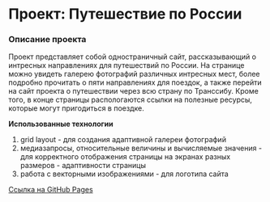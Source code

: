 # Проект: Путешествие по России

### Описание проекта
Проект представляет собой одностраничный сайт, рассказывающий о интресных направлениях для путешествий по России. На странице можно увидеть галерею фотографий различных интресных мест, более подробно прочитать о пяти направлениях для поездок, а также перейти на сайт проекта о путешествии через всю страну по Транссибу. Кроме того, в конце страницы распологаются ссылки на полезные ресурсы, которые могут пригодиться в поездке.

**Использованные технологии**
1. grid layout - для создания адаптивной галереи фотографий
2. медиазапросы, относительные величины и вычисляемые значения - для корректного отображения страницы на экранах разных размеров - адаптивности страницы
3. работа с векторными изображениями - для логотипа сайта  

[Ссылка на GitHub Pages](https://lyubafrema.github.io/russian-travel/index.html)